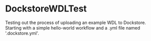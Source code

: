 # DockstoreWDLTest
Testing out the process of uploading an example WDL to Dockstore. Starting with a simple hello-world workflow and a .yml file named '.dockstore.yml'.
